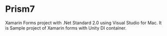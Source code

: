 # Prism7
Xamarin Forms project with .Net Standard 2.0 using Visual Studio for Mac.
It is Sample project of Xamarin forms with Unity DI container.

